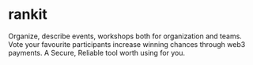 # rankit
Organize, describe events, workshops both for organization and teams. Vote your favourite participants increase winning chances through web3 payments.  A Secure, Reliable tool worth using for you.  
